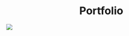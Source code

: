 <h1 align = 'center'>Portfolio</h1>
<a href = 'https://choir.netlify.app/'><img src = 'https://user-images.githubusercontent.com/66279068/166517962-9f3bc5ff-1eb1-4669-9e9c-8f7042f74ef7.png'></a>
